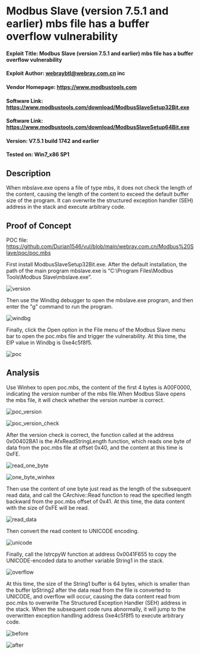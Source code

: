 # Modbus Slave (version 7.5.1 and earlier) mbs file has a buffer overflow vulnerability
#### Exploit Title: Modbus Slave (version 7.5.1 and earlier) mbs file has a buffer overflow vulnerability
#### Exploit Author: webraybtl@webray.com.cn inc
#### Vendor Homepage: https://www.modbustools.com
#### Software Link: https://www.modbustools.com/download/ModbusSlaveSetup32Bit.exe
#### Software Link:  https://www.modbustools.com/download/ModbusSlaveSetup64Bit.exe
#### Version: V7.5.1 build 1742 and earlier
#### Tested on: Win7_x86 SP1
## Description
When mbslave.exe opens a file of type mbs, it does not check the length of the content, causing the length of the content to exceed the default buffer size of the program. It can overwrite the structured exception handler (SEH) address in the stack and execute arbitrary code.

## Proof of Concept
POC file: https://github.com/Durian1546/vul/blob/main/webray.com.cn/Modbus%20Slave/poc/poc.mbs

First install ModbusSlaveSetup32Bit.exe. After the default installation, the path of the main program mbslave.exe is “C:\Program Files\Modbus Tools\Modbus Slave\mbslave.exe”.

![version](./images/image1.png)

Then use the Windbg debugger to open the mbslave.exe program, and then enter the "g" command to run the program.

![windbg](./images/image2.png)

Finally, click the Open option in the File menu of the Modbus Slave menu bar to open the poc.mbs file and trigger the vulnerability. At this time, the EIP value in Windbg is 0xe4c5f8f5.

![poc](./images/image3.png)

## Analysis
Use Winhex to open poc.mbs, the content of the first 4 bytes is A00F0000, indicating the version number of the mbs file.When Modbus Slave opens the mbs file, it will check whether the version number is correct.

![poc_version](./images/image4.png)

![poc_version_check](./images/image5.png)

After the version check is correct, the function called at the address 0x00402BA1 is the AfxReadStringLength function, which reads one byte of data from the poc.mbs file at offset 0x40, and the content at this time is 0xFE.

![read_one_byte](./images/image6.png)

![one_byte_winhex](./images/image7.png)

Then use the content of one byte just read as the length of the subsequent read data, and call the CArchive::Read function to read the specified length backward from the poc.mbs offset of 0x41. At this time, the data content with the size of 0xFE will be read.

![read_data](./images/image8.png)

Then convert the read content to UNICODE encoding.

![unicode](./images/image9.png)

Finally, call the lstrcpyW function at address 0x0041F655 to copy the UNICODE-encoded data to another variable String1 in the stack.

![overflow](./images/image10.png)

At this time, the size of the String1 buffer is 64 bytes, which is smaller than the buffer lpString2 after the data read from the file is converted to UNICODE, and overflow will occur, causing the data content read from poc.mbs to overwrite The Structured Exception Handler (SEH) address in the stack. When the subsequent code runs abnormally, it will jump to the overwritten exception handling address 0xe4c5f8f5 to execute arbitrary code.

![before](./images/image11.png)

![after](./images/image12.png)

